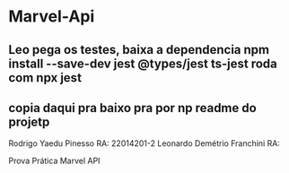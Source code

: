 # Marvel-Api
Leo pega os testes, baixa a dependencia npm install --save-dev jest @types/jest ts-jest
roda com npx jest
---------------------------
copia daqui pra baixo pra por np readme do projetp
--------------------------
Rodrigo Yaedu Pinesso RA: 22014201-2
Leonardo Demétrio Franchini RA:

Prova Prática Marvel API
